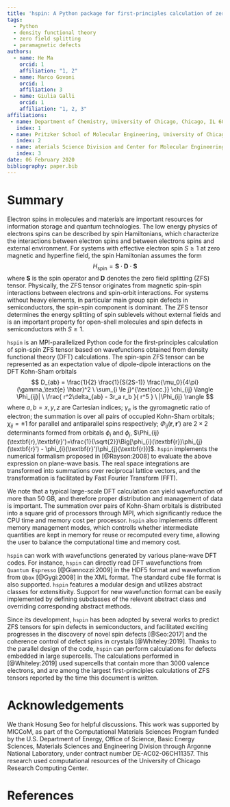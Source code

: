 ```yaml
---
title: 'hspin: A Python package for first-principles calculation of zero field splitting tensor'
tags:
  - Python
  - density functional theory
  - zero field splitting
  - paramagnetic defects
authors:
  - name: He Ma
    orcid: 1
    affiliation: "1, 2"
  - name: Marco Govoni
    orcid: 1
    affiliation: 3
  - name: Giulia Galli
    orcid: 1
    affiliation: "1, 2, 3"
affiliations:
 - name: Department of Chemistry, University of Chicago, Chicago, IL 60637, USA
   index: 1
 - name: Pritzker School of Molecular Engineering, University of Chicago, Chicago, IL 60637, USA
   index: 2
 - name: aterials Science Division and Center for Molecular Engineering, Argonne National Laboratory, Lemont, IL 60439, USA
   index: 3
date: 06 February 2020
bibliography: paper.bib
---
```


# Summary
Electron spins in molecules and materials are important resources for information storage and quantum technologies. The low energy physics of electrons spins can be described by spin Hamiltonians, which characterize the interactions between electron spins and between electrons spins and external environment. For systems with effective electron spin $S \geq 1$ at zero magnetic and hyperfine field, the spin Hamiltonian assumes the form
$$ H_\mathrm{spin} = \mathbf{S} \cdot \mathbf{D} \cdot \mathbf{S} $$
where $\mathbf{S}$ is the spin operator and $\mathbf{D}$ denotes the zero field splitting (ZFS) tensor. Physically, the ZFS tensor originates from magnetic spin-spin interactions between electrons and spin-orbit interactions. For systems without heavy elements, in particular main group spin defects in semiconductors, the spin-spin component is dominant. The ZFS tensor determines the energy splitting of spin sublevels without external fields and is an important property for open-shell molecules and spin defects in semiconductors with $S \geq 1$.

`hspin` is an MPI-parallelized Python code for the first-principles calculation of spin-spin ZFS tensor based on wavefunctions obtained from density functional theory (DFT) calculations. The spin-spin ZFS tensor can be represented as an expectation value of dipole-dipole interactions on the DFT Kohn-Sham orbitals
$$ D_{ab} = \frac{1}{2} \frac{1}{S(2S-1)} \frac{\mu_0}{4\pi} (\gamma_\text{e} \hbar)^2 \ \sum_{i \le j}^{\text{occ.}} \chi_{ij} \langle \Phi_{ij}| \  \frac{ r^2\delta_{ab} - 3r_a r_b }{ r^5 } \  |\Phi_{ij} \rangle $$
where $a, b = x, y, z$ are Cartesian indices; $\gamma_e$ is the gyromagnetic ratio of electron; the summation is over all pairs of occupied Kohn-Sham orbitals; $\chi_{ij} = \pm 1$ for parallel and antiparallel spins respectively; $\Phi_{ij}(\textbf{r},\textbf{r}')$ are $2 \times 2$ determinants formed from orbitals $\phi_{i}$ and $\phi_{j}$, $\Phi_{ij}(\textbf{r},\textbf{r}')=\frac{1}{\sqrt{2}}\Big[\phi_{i}(\textbf{r})\phi_{j}(\textbf{r}') - \phi_{i}(\textbf{r}')\phi_{j}(\textbf{r})]$. `hspin` implements the numerical formalism proposed in [@Rayson:2008] to evaluate the above expression on plane-wave basis. The real space integrations are transformed into summations over reciprocal lattice vectors, and the transformation is facilitated by Fast Fourier Transform (FFT).

We note that a typical large-scale DFT calculation can yield wavefunction of more than 50 GB, and therefore proper distribution and management of data is important. The summation over pairs of Kohn-Sham orbitals is distributed into a square grid of processors through MPI, which significantly reduce the CPU time and memory cost per processor. `hspin` also implements different memory management modes, which controlls whether intermediate quantities are kept in memory for reuse or recomputed every time, allowing the user to balance the computational time and memory cost.

`hspin` can work with wavefunctions generated by various plane-wave DFT codes. For instance, `hspin` can directly read DFT wavefunctions from `Quantum Espresso` [@Giannozzi:2009] in the HDF5 format and wavefunction from `Qbox` [@Gygi:2008] in the XML format. The standard cube file format is also supported. `hspin` features a modular design and utilizes abstract classes for extensitivity. Support for new wavefunction format can be easily implemented by defining subclasses of the relevant abstract class and overriding corresponding abstract methods.

Since its development, `hspin` has been adopted by several works to predict ZFS tensors for spin defects in semiconductors, and facilitated exciting progresses in the discovery of novel spin defects [@Seo:2017] and the coherence control of defect spins in crystals [@Whiteley:2019]. Thanks to the parallel design of the code, `hspin` can perform calculations for defects embedded in large supercells. The calculations performed in [@Whiteley:2019] used supercells that contain more than 3000 valence electrons, and are among the largest first-principles calculations of ZFS tensors reported by the time this document is written.

# Acknowledgements
We thank Hosung Seo for helpful discussions. 
This work was supported by MICCoM, as part of the Computational Materials Sciences Program funded by the U.S. Department of Energy, Office of Science, Basic Energy Sciences, Materials Sciences and Engineering Division through Argonne National Laboratory, under contract number DE-AC02-06CH11357.
This research used computational resources of the University of Chicago Research Computing Center.

# References

